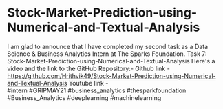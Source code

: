 # Stock-Market-Prediction-using-Numerical-and-Textual-Analysis
I am glad to announce that I have completed my second task as a Data Science & Business Analytics Intern at The Sparks Foundation. 
Task 7: Stock-Market-Prediction-using-Numerical-and-Textual-Analysis 
Here's a video and the link to the GitHub Repository:- 
Github link - https://github.com/Hrithvik49/Stock-Market-Prediction-using-Numerical-and-Textual-Analysis
Youtube link -  
#intern #GRIPMAY21 #business_analytics #thesparkfoundation #Business_Analytics #deeplearning #machinelearning
